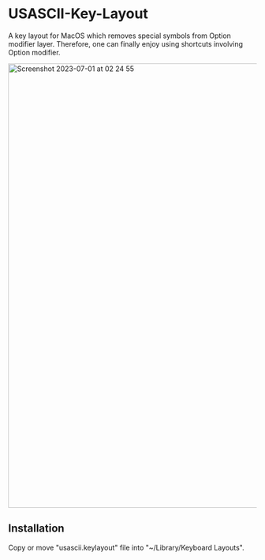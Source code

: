 # USASCII-Key-Layout
A key layout for MacOS which removes special symbols from Option modifier layer. Therefore, one can finally enjoy using shortcuts involving Option modifier.

<img width="900" alt="Screenshot 2023-07-01 at 02 24 55" src="https://github.com/drkhn1234/USASCII-Key-Layout/assets/97989691/24742f37-3122-4c5a-ba40-7ce9dd2e0e9e">

## Installation
Copy or move "usascii.keylayout" file into "~/Library/Keyboard Layouts".
